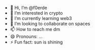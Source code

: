 - 👋 Hi, I’m @f0erde
- 👀 I’m interested in crypto
- 🌱 I’m currently learning web3
- 💞️ I’m looking to collaborate on spaces
- 📫 How to reach me dm
- 😄 Pronouns: ...
- ⚡ Fun fact: sun is shining

<!---
f0erde/f0erde is a ✨ special ✨ repository because its `README.md` (this file) appears on your GitHub profile.
You can click the Preview link to take a look at your changes.
--->
